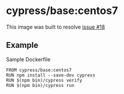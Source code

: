 # cypress/base:centos7

This image was built to resolve [issue #18](https://github.com/cypress-io/cypress-docker-images/issues/18)

## Example

Sample Dockerfile

```
FROM cypress/base:centos7
RUN npm install --save-dev cypress
RUN $(npm bin)/cypress verify
RUN $(npm bin)/cypress run
```
